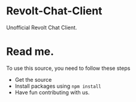 # Revolt-Chat-Client
Unofficial Revolt Chat Client.


# Read me.
To use this source, you need to follow these steps

- Get the source
- Install packages using ```npm install```
- Have fun contributing with us.
